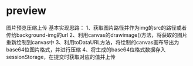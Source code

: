# preview
图片预览压缩上传
基本实现思路：
1、获取图片路径并作为img的src的路径或者传给background-img的url
2、利用canvas的drawimage()方法，将获取的图片重新绘制到canvas中
3、利用toDataURL方法，将绘制的canvas画布导出为base64位图片格式，并进行压缩
4、将生成的base64位格式数据存入sessionStorage，在提交时获取对应的值并上传
